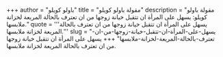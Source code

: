 +++
author = "باولو كويلو"
title = "مقولة باولو كويلو"
description = "مقولة باولو كويلو: يسهل على المرأة ان تتقبل خيانة زوجها من ان تعترف بالحالة المريعة لخزانة ملابسها."
quote = '''يسهل على المرأة ان تتقبل خيانة زوجها من ان تعترف بالحالة المريعة لخزانة ملابسها.'''
slug = "يسهل-على-المرأة-ان-تتقبل-خيانة-زوجها-من-ان-تعترف-بالحالة-المريعة-لخزانة-ملابسها"
+++
يسهل على المرأة ان تتقبل خيانة زوجها من ان تعترف بالحالة المريعة لخزانة ملابسها.
